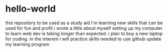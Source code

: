 # hello-world
this repository to be used as a study aid 
i'm learning new skills that can be used for fun and profit
i wrote a little about myself
setting up my computer to learn web dev is taking longer than expected. i plan to buy a new laptop for coding. in the interem i will practice skills needed to use github
update my learning program
